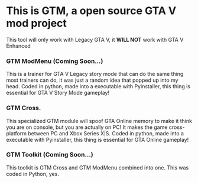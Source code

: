 # This is GTM, a open source GTA V mod project
This tool will only work with Legacy GTA V, it **WILL NOT** work with GTA V Enhanced

### GTM ModMenu (Coming Soon...)
This is a trainer for GTA V Legacy story mode that can do the same thing most trainers can do, it was just a random idea that popped up into my head. Coded in python, made into a executable with Pyinstaller, this thing is essential for GTA V Story Mode gameplay!

### GTM Cross.
This specialized GTM module will spoof GTA Online memory to make it think you are on console, but you are actually on PC! It makes the game cross-platform between PC and Xbox Series X|S. Coded in python, made into a executable with Pyinstaller, this thing is essential for GTA Online gameplay!

### GTM Toolkit (Coming Soon...)
This toolkit is GTM Cross and GTM ModMenu combined into one. This was coded in Python, yes.
